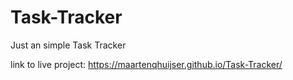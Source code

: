 # Task-Tracker
Just an simple Task Tracker

link to live project: https://maartenqhuijser.github.io/Task-Tracker/
